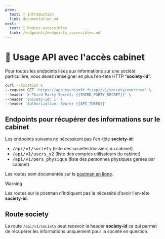 ```yaml
---
prev:
  text: 🐤 Introduction
  link: documentation.md
next:
  text: 🔑 Routes accessibles
  link: /endpoints/endpoints_accessibles.md
---
```


# 🔹 Usage API avec l'accès cabinet

Pour toutes les endpoints liées aux informations sur une société particulière, vous devez renseigner en plus l’en-tête HTTP “**society-id**”.

```bash
curl --location \
--request GET 'https://app.myunisoft.fr/api/v1/society/exercice' \
--header 'X-Third-Party-Secret: {{THIRD_PARTY_SECRET}}' \
--header 'society-id: 1' \
--header 'Authorization: Bearer {{API_TOKEN}}'
```

## Endpoints pour récupérer des informations sur le cabinet

Les endpoints suivants ne nécessitent pas l'en-tête **society-id**:

- <kbd>/api/v1/society</kbd> (liste des sociétés/dossiers du cabinet).
- <kbd>/api/v1/users_v2</kbd> (liste des comptes utilisateurs du cabinet).
- <kbd>/api/v1/pers_physique</kbd> (liste des personnes physiques gérées par cabinet).

Les routes sont documentés sur le [postman en ligne](https://docs.api.myunisoft.fr/#intro).

> [!WARNING]
> Les routes sur le postman n'indiquent pas la nécessité d'avoir l'en-tête **society-id**.

## Route society
La route `/api/v1/society` peut recevoir le header **society-id** ce qui permet de récupérer les informations uniquement pour la société en question.

